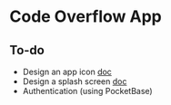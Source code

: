 # Code Overflow App

## To-do
- Design an app icon [doc](https://docs.expo.dev/develop/user-interface/app-icons/) 
- Design a splash screen [doc](https://docs.expo.dev/develop/user-interface/splash-screen/)
- Authentication (using PocketBase)
